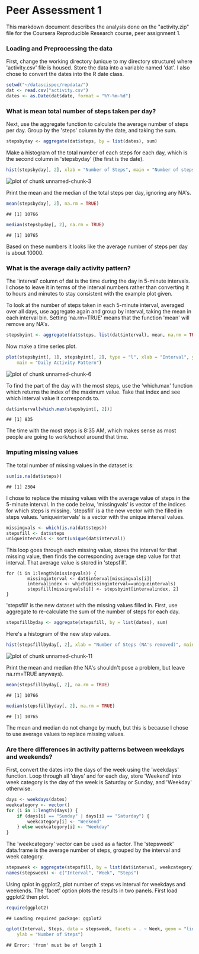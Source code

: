 Peer Assessment 1
========================================================

This markdown document describes the analysis done on the "activity.zip" file for the Coursera Reproducible Research course, peer assignment 1.

### Loading and Preprocessing the data

First, change the working directory (unique to my directory structure) where 'activity.csv' file is housed. Store the data into a variable named 'dat'. I also chose to convert the dates into the R date class.


```r
setwd("~/datascispec/repdata/")
dat <- read.csv("activity.csv")
dates <- as.Date(dat$date, format = "%Y-%m-%d")
```


### What is mean total number of steps taken per day?

Next, use the aggregate function to calculate the average number of steps per day. Group by the 'steps' column by the date, and taking the sum.


```r
stepsbyday <- aggregate(dat$steps, by = list(dates), sum)
```


Make a histogram of the total number of each steps for each day, which is the second column in 'stepsbyday' (the first is the date).


```r
hist(stepsbyday[, 2], xlab = "Number of Steps", main = "Number of steps per day")
```

![plot of chunk unnamed-chunk-3](figure/unnamed-chunk-3.png) 


Print the mean and the median of the total steps per day, ignoring any NA's. 


```r
mean(stepsbyday[, 2], na.rm = TRUE)
```

```
## [1] 10766
```

```r
median(stepsbyday[, 2], na.rm = TRUE)
```

```
## [1] 10765
```


Based on these numbers it looks like the average number of steps per day is about 10000.

### What is the average daily activity pattern?

The 'interval' column of dat is the time during the day in 5-minute intervals. I chose to leave it in terms of the interval numbers rather than converting it to hours and minutes to stay consistent with the example plot given.

To look at the number of steps taken in each 5-minute interval, averaged over all days, use aggregate again and group by interval, taking the mean in each interval bin. Setting 'na.rm=TRUE' means that the function 'mean' will remove any NA's.


```r
stepsbyint <- aggregate(dat$steps, list(dat$interval), mean, na.rm = TRUE)
```


Now make a time series plot. 


```r
plot(stepsbyint[, 1], stepsbyint[, 2], type = "l", xlab = "Interval", ylab = "Steps per Interval", 
    main = "Daily Activity Pattern")
```

![plot of chunk unnamed-chunk-6](figure/unnamed-chunk-6.png) 


To find the part of the day with the most steps, use the 'which.max' function which returns the index of the maximum value. Take that index and see which interval value it corresponds to.


```r
dat$interval[which.max(stepsbyint[, 2])]
```

```
## [1] 835
```


The time with the most steps is 8:35 AM, which makes sense as most people are going to work/school around that time.

### Imputing missing values

The total number of missing values in the dataset is:

```r
sum(is.na(dat$steps))
```

```
## [1] 2304
```


I chose to replace the missing values with the average value of steps in the 5-minute interval. In the code below, 'missingvals' is vector of the indices for which steps is missing. 'stepsfill' is a the new vector with the filled in steps values. 'uniqueintervals' is a vector with the unique interval values.


```r
missingvals <- which(is.na(dat$steps))
stepsfill <- dat$steps
uniqueintervals <- sort(unique(dat$interval))
```


This loop goes through each missing value, stores the interval for that missing value, then finds the corresponding average step value for that interval. That average value is stored in 'stepsfill'.

```
for (i in 1:length(missingvals)) {
        missinginterval <- dat$interval[missingvals[i]]    
        intervalindex <- which(missinginterval==uniqueintervals)        
        stepsfill[missingvals[i]] <- stepsbyint[intervalindex, 2]
}

```

'stepsfill' is the new dataset with the missing values filled in. First, use aggregate to re-calculate the sum of the number of steps for each day.


```r
stepsfillbyday <- aggregate(stepsfill, by = list(dates), sum)
```


Here's a histogram of the new step values.


```r
hist(stepsfillbyday[, 2], xlab = "Number of Steps (NA's removed)", main = "Number of steps per day")
```

![plot of chunk unnamed-chunk-11](figure/unnamed-chunk-11.png) 


Print the mean and median (the NA's shouldn't pose a problem, but leave na.rm=TRUE anyways).


```r
mean(stepsfillbyday[, 2], na.rm = TRUE)
```

```
## [1] 10766
```

```r
median(stepsfillbyday[, 2], na.rm = TRUE)
```

```
## [1] 10765
```


The mean and median do not change by much, but this is because I chose to use average values to replace missing values.

### Are there differences in activity patterns between weekdays and weekends?

First, convert the dates into the days of the week using the 'weekdays' function. Loop through all 'days' and for each day, store 'Weekend' into week category is the day of the week is Saturday or Sunday, and 'Weekday' otherwise.


```r
days <- weekdays(dates)
weekcategory <- vector()
for (i in 1:length(days)) {
    if (days[i] == "Sunday" | days[i] == "Saturday") {
        weekcategory[i] <- "Weekend"
    } else weekcategory[i] <- "Weekday"
}
```


The 'weekcategory' vector can be used as a factor. The 'stepsweek' data.frame is the average number of steps, grouped by the interval and week category.


```r
stepsweek <- aggregate(stepsfill, by = list(dat$interval, weekcategory), mean)
names(stepsweek) <- c("Interval", "Week", "Steps")
```


Using qplot in ggplot2, plot number of steps vs interval for weekdays and weekends. The 'facet' option plots the results in two panels. First load ggplot2 then plot.


```r
require(ggplot2)
```

```
## Loading required package: ggplot2
```



```r
qplot(Interval, Steps, data = stepsweek, facets = . ~ Week, geom = "line", xlab = "Interval", 
    ylab = "Number of Steps")
```

```
## Error: 'from' must be of length 1
```

